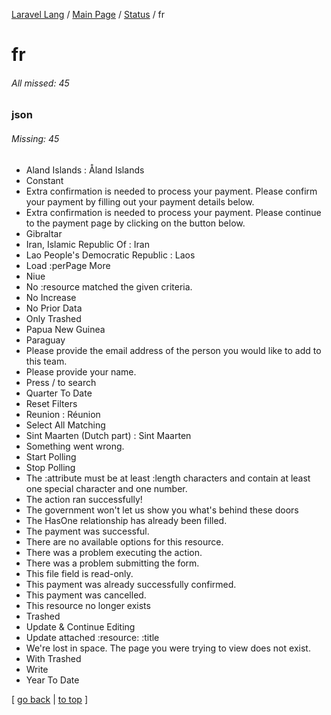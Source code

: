 [Laravel Lang](../README.md) / [Main Page](../index.md) / [Status](../status.md) / fr

# fr

###### All missed: 45


### json

###### Missing: 45

* Aland Islands : Åland Islands
* Constant
* Extra confirmation is needed to process your payment. Please confirm your payment by filling out your payment details below.
* Extra confirmation is needed to process your payment. Please continue to the payment page by clicking on the button below.
* Gibraltar
* Iran, Islamic Republic Of : Iran
* Lao People's Democratic Republic : Laos
* Load :perPage More
* Niue
* No :resource matched the given criteria.
* No Increase
* No Prior Data
* Only Trashed
* Papua New Guinea
* Paraguay
* Please provide the email address of the person you would like to add to this team.
* Please provide your name.
* Press / to search
* Quarter To Date
* Reset Filters
* Reunion : Réunion
* Select All Matching
* Sint Maarten (Dutch part) : Sint Maarten
* Something went wrong.
* Start Polling
* Stop Polling
* The :attribute must be at least :length characters and contain at least one special character and one number.
* The action ran successfully!
* The government won't let us show you what's behind these doors
* The HasOne relationship has already been filled.
* The payment was successful.
* There are no available options for this resource.
* There was a problem executing the action.
* There was a problem submitting the form.
* This file field is read-only.
* This payment was already successfully confirmed.
* This payment was cancelled.
* This resource no longer exists
* Trashed
* Update & Continue Editing
* Update attached :resource: :title
* We're lost in space. The page you were trying to view does not exist.
* With Trashed
* Write
* Year To Date


[ [go back](../status.md) | [to top](#) ]


